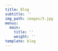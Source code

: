 ```yaml
---
title: Blog
subtitle: ''
img_path: images/5.jpg
menus:
  main:
    title: ''
    weight: ''
template: blog
---
```


